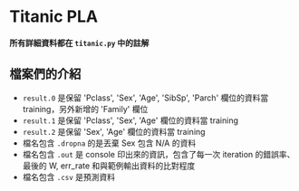 # Titanic PLA

**所有詳細資料都在 `titanic.py` 中的註解**

## 檔案們的介紹
- `result.0` 是保留 'Pclass', 'Sex', 'Age', 'SibSp', 'Parch' 欄位的資料當 training，另外新增的 'Family' 欄位
- `result.1` 是保留 'Pclass', 'Sex', 'Age' 欄位的資料當 training
- `result.2` 是保留 'Sex', 'Age' 欄位的資料當 training
- 檔名包含 `.dropna` 的是丟棄 Sex 包含 N/A 的資料
- 檔名包含 `.out` 是 console 印出來的資訊，包含了每一次 iteration 的錯誤率、最後的 W, err_rate 和與範例輸出資料的比對程度
- 檔名包含 `.csv` 是預測資料